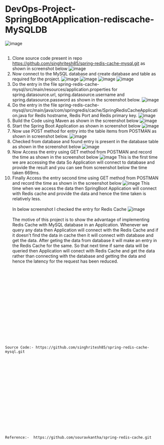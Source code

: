 # DevOps-Project-SpringBootApplication-rediscache-MySQLDB
![image](https://github.com/singhritesh85/DevOps-Project-SpringBootApplication-rediscache-MySQLDB/assets/56765895/6cd2b21f-af0a-42d2-9681-fdef0a40b9cb)
<br><br/>
1. Clone source code present in repo https://github.com/singhritesh85/spring-redis-cache-mysql.git as shown in screenshot below
![image](https://github.com/singhritesh85/DevOps-Project-SpringBootApplication-rediscache-MySQLDB/assets/56765895/4230b494-083b-4c2a-bcb4-7f0ace7cb552)
2. Now connect to the MySQL database and create database and table as required for the project.
![image](https://github.com/singhritesh85/DevOps-Project-SpringBootApplication-rediscache-MySQLDB/assets/56765895/a6c97420-5cc2-4ea0-8b19-00b27393a099)
![image](https://github.com/singhritesh85/DevOps-Project-SpringBootApplication-rediscache-MySQLDB/assets/56765895/2d0a7db1-b640-4e3a-83bd-02436d49811f)
![image](https://github.com/singhritesh85/DevOps-Project-SpringBootApplication-rediscache-MySQLDB/assets/56765895/872c7247-eb68-45bd-b52f-27924b102b8b)
![image](https://github.com/singhritesh85/DevOps-Project-SpringBootApplication-rediscache-MySQLDB/assets/56765895/08b842c0-69e1-40b5-90c7-bac6ea7794fb)
3. Do the entry in the file spring-redis-cache-mysql/src/main/resources/application.properties for spring.datasource.url, spring.datasource.username and spring.datasource.password as shown in the screenshot below.
![image](https://github.com/singhritesh85/DevOps-Project-SpringBootApplication-rediscache-MySQLDB/assets/56765895/fac4965f-0c21-4e3f-9b51-3f33490e0f8a)
4. Do the entry in the file spring-redis-cache-mysql/src/main/java/com/springredis/cache/SpringRedisCacheApplication.java for Redis hostname, Redis Port and Redis primary key.
![image](https://github.com/singhritesh85/DevOps-Project-SpringBootApplication-rediscache-MySQLDB/assets/56765895/a8bce6aa-8927-444d-bc26-0561a361044e)
5. Build the Code using Maven as shown in the screenshot below
![image](https://github.com/singhritesh85/DevOps-Project-SpringBootApplication-rediscache-MySQLDB/assets/56765895/5d14398a-41b4-4438-9728-aded6fee4810)
6. Start the Spring Boot Application as shown in screenshot below
![image](https://github.com/singhritesh85/DevOps-Project-SpringBootApplication-rediscache-MySQLDB/assets/56765895/e4062fb2-f742-49e0-bd60-36e3e7e38000)
7. Now use POST method for entry into the table items from POSTMAN as shown in screenshot below.
![image](https://github.com/singhritesh85/DevOps-Project-SpringBootApplication-rediscache-MySQLDB/assets/56765895/db60004a-6a25-4b14-b08b-c08322a29e93)
8. Checked from database and found entry is present in the database table as shown in the screenshot below
![image](https://github.com/singhritesh85/DevOps-Project-SpringBootApplication-rediscache-MySQLDB/assets/56765895/a07c4233-51f4-45d9-8b22-48dd204fbef5)
9. Now Access the entry using GET method from POSTMAN and record the time as shown in the screenshot below
![image](https://github.com/singhritesh85/DevOps-Project-SpringBootApplication-rediscache-MySQLDB/assets/56765895/3fc850bb-4124-4b7f-8e79-7ce70d8d66cd)
This is the first time we are accessing the data So Application will connect to database and provide the result and you can see from screenshot below the time taken 669ms.
10. Finally Access the entry second time using GET method from POSTMAN and record the time as shown in the screenshot below
![image](https://github.com/singhritesh85/DevOps-Project-SpringBootApplication-rediscache-MySQLDB/assets/56765895/a9c0406e-f19b-49a3-b4c7-38cfe7c76949)
This time when we access the data then SpringBoot Application will connect with Redis cache and provide the data and hence the time taken is relatively less.
<br><br/>
In below screenshot I checked the entry for Redis Cache
![image](https://github.com/singhritesh85/DevOps-Project-SpringBootApplication-rediscache-MySQLDB/assets/56765895/7609d143-5c36-4651-85d9-8a3c1ce9b0de)
<br><br/>
The motive of this project is to show the advantage of implementing Redis Cache with MySQL database in an Application. Whenever we query any data then Application will connect with the Redis Cache and if it doesn't find the data in cache then it will connect with database and get the data. After geting the data from database it will make an entry in the Redis Cache for the same. So that next time if same data will be queried then Application will conect with Redis Cache and get the data rather than connecting with the database and getting the data and hence the latency for the request has been reduced.

<br><br/>
<br><br/>
<br><br/>
<br><br/>
<br><br/>
<br><br/>
<br><br/>
```
Source Code:- https://github.com/singhritesh85/spring-redis-cache-mysql.git
```
<br><br/>
<br><br/>
<br><br/>
<br><br/>
<br><br/>
<br><br/>
<br><br/>
```
Reference:-  https://github.com/souravkantha/spring-redis-cache.git
```
